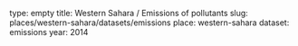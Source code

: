 type: empty
title: Western Sahara / Emissions of pollutants
slug: places/western-sahara/datasets/emissions
place: western-sahara
dataset: emissions
year: 2014
